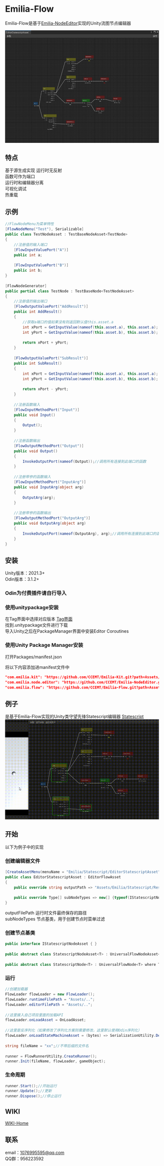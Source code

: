 # Emilia-Flow

Emilia-Flow是基于[Emilia-NodeEditor](https://github.com/CCEMT/Emilia-NodeEditor)实现的Unity流图节点编辑器

![Flow](./doc/flow-image.png)

## 特点

基于源生成实现 运行时无反射  
函数可作为端口  
运行时和编辑器分离  
可视化调试  
热重载

## 示例

~~~csharp
//FlowNodeMenu为菜单特性
[FlowNodeMenu("Test"), Serializable]
public class TestNodeAsset : TestBaseNodeAsset<TestNode>
{
    //注册值的输入端口
    [FlowInputValuePort("A")]
    public int a;

    [FlowInputValuePort("B")]
    public int b;
}

[FlowNodeGenerator]
public partial class TestNode : TestBaseNode<TestNodeAsset>
{
    //注册值的输出端口
    [FlowOutputValuePort("AddResult")]
    public int AddResult()
    {
        //获取a端口的值如果没有则返回默认值this.asset.a
        int xPort = GetInputValue(nameof(this.asset.a), this.asset.a);
        int yPort = GetInputValue(nameof(this.asset.b), this.asset.b);

        return xPort + yPort;
    }

    [FlowOutputValuePort("SubResult")]
    public int SubResult()
    {
        int xPort = GetInputValue(nameof(this.asset.a), this.asset.a);
        int yPort = GetInputValue(nameof(this.asset.b), this.asset.b);

        return xPort - yPort;
    }

    //注册函数输入
    [FlowInputMethodPort("Input")]
    public void Input()
    {
        Output();
    }

    //注册函数输出
    [FlowOutputMethodPort("Output")]
    public void Output()
    {
        InvokeOutputPort(nameof(Output));//调用所有连接到此端口的函数
    }

    //注册带参的函数输入
    [FlowInputMethodPort("InputArg")]
    public void InputArg(object arg)
    {
        OutputArg(arg);
    }

    //注册带参的函数输出
    [FlowOutputMethodPort("OutputArg")]
    public void OutputArg(object arg)
    {
        InvokeOutputPort(nameof(OutputArg), arg);//调用所有连接到此端口的函数并传递一个参数
    }
}
~~~

## 安装

Unity版本：2021.3+  
Odin版本：3.1.2+  

### Odin为付费插件请自行导入

### 使用unitypackage安装

在Tag界面中选择对应版本  [Tag界面](https://github.com/CCEMT/Emilia-Flow/tags)  
找到.unitypackage文件进行下载  
导入Unity之后在PackageManager界面中安装Editor Coroutines  

### 使用Unity Package Manager安装  

打开Packages/manifest.json

将以下内容添加进manifest文件中

~~~json
"com.emilia.kit": "https://github.com/CCEMT/Emilia-Kit.git?path=Assets/Emilia/Kit",
"com.emilia.node.editor": "https://github.com/CCEMT/Emilia-NodeEditor.git?path=Assets/Emilia/Node.Editor",
"com.emilia.flow": "https://github.com/CCEMT/Emilia-Flow.git?path=Assets/Emilia/Flow"
~~~

## 例子

是基于Emilia-Flow实现的Unity类守望先锋Statescript编辑器 [Statescript](https://github.com/CCEMT/Emilia-Statescript)
![statescript](./doc/statescript.gif)

## 开始

以下为例子中的实现

### 创建编辑器文件

~~~csharp
[CreateAssetMenu(menuName = "Emilia/Statescript/EditorStatescriptAsset", fileName = "EditorStatescriptAsset")]
public class EditorStatescriptAsset : EditorFlowAsset
{
    public override string outputPath => "Assets/Emilia/Statescript/Resource/Config";

    public override Type[] subNodeTypes => new[] {typeof(IStatescriptNodeAsset)};
}
~~~

outputFilePath 运行时文件最终保存的路径  
subNodeTypes 节点基类，用于创建节点时菜单过滤

### 创建节点基类

~~~csharp
public interface IStatescriptNodeAsset { }

public abstract class StatescriptNodeAsset<T> : UniversalFlowNodeAsset<T>, IStatescriptNodeAsset where T : FlowNode, new() { }

public abstract class StatescriptNode<T> : UniversalFlowNode<T> where T : FlowNodeAsset { }
~~~

### 运行

~~~csharp
//创建加载器
FlowLoader flowLoader = new FlowLoader();
flowLoader.runtimeFilePath = "Assets/..";
flowLoader.editorFilePath = "Assets/..";

//这里接入自己项目里面的加载API
flowLoader.onLoadAsset = OnLoadAsset;

//这里是反序列化（如果修改了序列化方案则需要修改，这里默认使用Odin序列化）
flowLoader.onLoadStateMachineAsset = (bytes) => SerializationUtility.DeserializeValue<StateMachineAsset>(bytes, DataFormat.Binary);

string fileName = "xx";//不带后缀的文件名

runner = FlowRunnerUtility.CreateRunner();
runner.Init(fileName, flowLoader, gameObject);
~~~

### 生命周期

~~~csharp
runner.Start();//开始运行
runner.Update();//更新
runner.Dispose();//停止运行
~~~

## WIKI

[WIKI-Home](https://github.com/CCEMT/Emilia-Flow/wiki)

## 联系

email：<1076995595@qq.com>  
QQ群：956223592  
